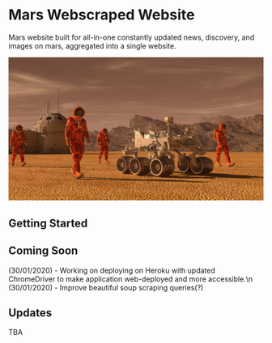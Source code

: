 # Mars Webscraped Website

Mars website built for all-in-one constantly updated news, discovery, and images on mars, aggregated into a single website.

![mission_to_mars](Images/mission_to_mars.png)

## Getting Started

## Coming Soon
(30/01/2020) - Working on deploying on Heroku with updated ChromeDriver to make application web-deployed and more accessible.\n
(30/01/2020) - Improve beautiful soup scraping queries(?)
## Updates
TBA